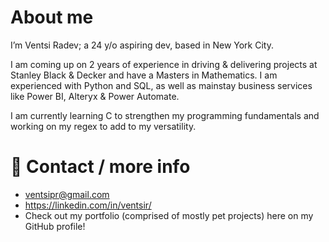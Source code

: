# About me

I’m Ventsi Radev; a 24 y/o aspiring dev, based in New York City.

I am coming up on 2 years of experience in driving & delivering projects at Stanley Black & Decker and have a Masters in Mathematics. I am experienced with Python and SQL, as well as mainstay business services like Power BI, Alteryx & Power Automate.

I am currently learning C to strengthen my programming fundamentals and working on my regex to add to my versatility.

# 📧 Contact / more info
- ventsipr@gmail.com
- https://linkedin.com/in/ventsir/
- Check out my portfolio (comprised of mostly pet projects) here on my GitHub profile!

<!---
ventsiR/ventsiR is a ✨ special ✨ repository because its `README.md` (this file) appears on your GitHub profile.
You can click the Preview link to take a look at your changes.
--->
